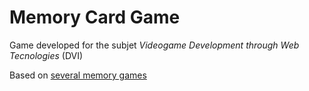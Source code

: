 # Memory Card Game
Game developed for the subjet *Videogame Development through Web Tecnologies* (DVI)

Based on [several memory games](https://en.wikipedia.org/wiki/Concentration_(game))

